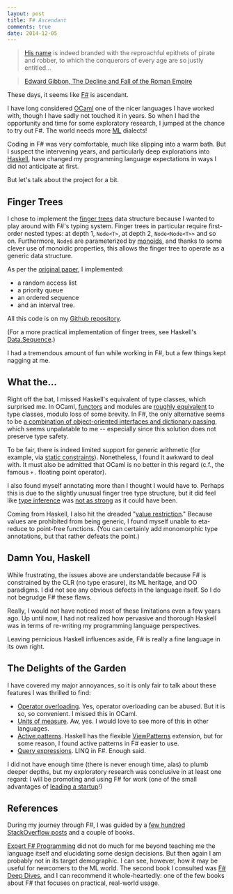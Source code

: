 ```yaml
---
layout: post
title: F# Ascendant
comments: true
date: 2014-12-05
---
```


> [His name](http://en.wikipedia.org/wiki/Alaric_I) is indeed branded with the reproachful epithets of pirate and robber, to which the conquerors of every age are so justly entitled...

> [Edward Gibbon, The Decline and Fall of the Roman Empire](http://www.gutenberg.org/files/25717/25717-h/25717-h.htm)

These days, it seems like [F#](http://fsharp.org/) is ascendant.

I have long considered [OCaml](https://ocaml.org/) one of the nicer languages I have worked with, though I have sadly not touched it in years. So when I had the opportunity and time for some exploratory research, I jumped at the chance to try out F#. The world needs more [ML](http://en.wikipedia.org/wiki/ML_(programming_language)) dialects!

Coding in F# was very comfortable, much like slipping into a warm bath. But I suspect the intervening years, and particularly deep explorations into [Haskell](https://www.haskell.org/haskellwiki/Haskell), have changed my programming language expectations in ways I did not anticipate at first.

But let's talk about the project for a bit.

<!--more-->

## Finger Trees

I chose to implement the [finger trees](http://en.wikipedia.org/wiki/Finger_tree) data structure because I wanted to play around with F#'s typing system. Finger trees in particular require first-order nested types: at depth 1, `Node<T>`, at depth 2, `Node<Node<T>>` and so on. Furthermore, `Node`s are parameterized by [monoids](http://mathworld.wolfram.com/Monoid.html), and thanks to some clever use of monoidic properties, this allows the finger tree to operate as a generic data structure.

As per the [original paper](https://github.com/cantsin/fsharp-finger-trees/blob/master/reference/Finger%20trees%20-%20a%20simple%20general-purpose%20data%20structure%20(Hinze,%20Paterson).pdf?raw=true), I implemented:

- a random access list
- a priority queue
- an ordered sequence
- and an interval tree.

All this code is on my [Github repository](https://github.com/cantsin/fsharp-finger-trees).

(For a more practical implementation of finger trees, see Haskell's [Data.Sequence](https://hackage.haskell.org/package/containers-0.3.0.0/docs/Data-Sequence.html).)

I had a tremendous amount of fun while working in F#, but a few things kept nagging at me.

## What the...

Right off the bat, I missed Haskell's equivalent of type classes, which surprised me. In OCaml, [functors](https://realworldocaml.org/v1/en/html/functors.html) and modules are [roughly equivalent](http://conway.rutgers.edu/~ccshan/wiki/blog/posts/Translations/) to type classes, modulo loss of some brevity. In F#, the only alternative seems to be [a combination of object-oriented interfaces and dictionary passing](https://web.archive.org/web/20081017141728/http://blog.matthewdoig.com/?p=112), which seems unpalatable to me -- especially since this solution does not preserve type safety.

To be fair, there is indeed limited support for generic arithmetic (for example, via [static constraints](http://msdn.microsoft.com/en-us/library/dd233203.aspx)). Nonetheless, I found it awkward to deal with. It must also be admitted that OCaml is no better in this regard (c.f., the famous `+.` floating point operator).

I also found myself annotating more than I thought I would have to. Perhaps this is due to the slightly unusual finger tree type structure, but it did feel like [type inference](http://lorgonblog.wordpress.com/2009/10/25/overview-of-type-inference-in-f/) was [not as strong](http://stackoverflow.com/questions/3162387/why-is-fs-type-inference-so-fickle) as it could have been.

Coming from Haskell, I also hit the dreaded "[value restriction](http://en.wikipedia.org/wiki/Value_restriction)." Because values are prohibited from being generic, I found myself unable to eta-reduce to point-free functions. (You can certainly add monomorphic type annotations, but that rather defeats the point.)

## Damn You, Haskell

While frustrating, the issues above are understandable because F# is constrained by the CLR (no type erasure), its ML heritage, and OO paradigms. I did not see any obvious defects in the language itself. So I do not begrudge F# these flaws.

Really, I would not have noticed most of these limitations even a few years ago. Up until now, I had not realized how pervasive and thorough Haskell was in terms of re-writing my programming language perspectives.

Leaving pernicious Haskell influences aside, F# is really a fine language in its own right.

## The Delights of the Garden

I have covered my major annoyances, so it is only fair to talk about these features I was thrilled to find:

- [Operator overloading](http://en.wikibooks.org/wiki/F_Sharp_Programming/Operator_Overloading). Yes, operator overloading can be abused. But it is so, so convenient. I missed this in OCaml.
- [Units of measure](http://msdn.microsoft.com/en-us/library/dd233243.aspx). Aw, yes. I would love to see more of this in other languages.
- [Active patterns](http://fsharpforfunandprofit.com/posts/convenience-active-patterns/). Haskell has the flexible [ViewPatterns](https://ghc.haskell.org/trac/ghc/wiki/ViewPatterns) extension, but for some reason, I found active patterns in F# easier to use.
- [Query expressions](http://msdn.microsoft.com/en-us/library/hh225374.aspx). LINQ in F#. Enough said.

I did not have enough time (there is never enough time, alas) to plumb deeper depths, but my exploratory research was conclusive in at least one regard: I will be promoting and using F# for work (one of the small advantages of [leading a startup](http://www.openhorizonlabs.com/)!)

## References

During my journey through F#, I was guided by a [few hundred StackOverflow posts](http://stackoverflow.com/questions/tagged/f%23) and a couple of books.

[Expert F# Programming](http://www.apress.com/9781430246503) did not do much for me beyond teaching me the language itself and elucidating some design decisions. But then again I am probably not in its target demographic. I can see, however, how it may be useful for newcomers to the ML world. The second book I consulted was [F# Deep Dives](http://www.manning.com/petricek2/), and I can recommend it whole-heartedly: one of the few books about F# that focuses on practical, real-world usage.